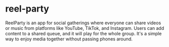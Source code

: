 # reel-party
ReelParty is an app for social gatherings where everyone can share videos or music from platforms like YouTube, TikTok, and Instagram. Users can add content to a shared queue, and it will play for the whole group. It's a simple way to enjoy media together without passing phones around.

